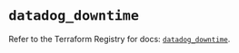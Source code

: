 # `datadog_downtime`

Refer to the Terraform Registry for docs: [`datadog_downtime`](https://registry.terraform.io/providers/datadog/datadog/3.63.0/docs/resources/downtime).
